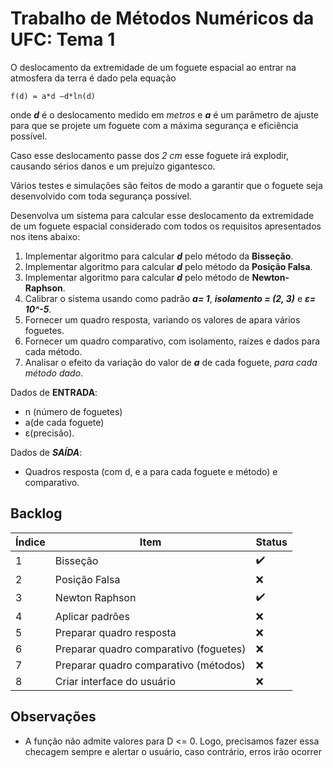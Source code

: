# Trabalho de Métodos Numéricos da UFC: Tema 1


O deslocamento da extremidade de um foguete espacial ao entrar na atmosfera da terra é dado pela equação 

```
f(d) = a*d –d*ln(d)
```

onde ***d*** é o  deslocamento  medido  em  *metros*  e  ***a***  é  um  parâmetro  de  ajuste  para  que  se  projete  um  foguete  com  a  máxima  segurança  e  eficiência possível. 

Caso esse deslocamento passe dos *2 cm* esse foguete irá explodir, causando sérios danos e um prejuízo gigantesco. 

Vários testes e simulações são feitos de modo a garantir que o foguete seja desenvolvido com toda segurança possível. 

Desenvolva um sistema para calcular esse deslocamento da extremidade de um foguete espacial considerado com todos os requisitos apresentados nos itens abaixo:

1. Implementar algoritmo para calcular ***d*** pelo método da **Bisseção**. 
2. Implementar algoritmo para calcular ***d*** pelo método da **Posição Falsa**. 
3. Implementar algoritmo para calcular ***d*** pelo método de **Newton-Raphson**.
4. Calibrar o sistema usando como padrão ***a= 1***, ***isolamento = (2, 3)*** e ***ε= 10^-5***.
5. Fornecer um quadro resposta, variando os valores de apara vários foguetes.
6. Fornecer um quadro comparativo, com isolamento, raízes e dados para cada método.
7. Analisar o efeito da variação do valor de ***a*** de cada foguete, *para cada método dado*.

Dados de **ENTRADA**:
  - n (número de foguetes) 
  - a(de cada foguete)
  - ε(precisão).
  
Dados de ***SAÍDA***:
  - Quadros resposta (com d, e a para cada foguete e método) e comparativo.

## Backlog

Índice | Item | Status
-| - | - 
1 | Bisseção |:heavy_check_mark:|
2 | Posição Falsa |:x:|
3 | Newton Raphson |:heavy_check_mark:|
4 | Aplicar padrões |:x:|
5 | Preparar quadro resposta |:x:|
6 | Preparar quadro comparativo (foguetes) |:x:|
7 | Preparar quadro comparativo (métodos) |:x:|
8 | Criar interface do usuário |:x:|
## Observações

* A função não admite valores para D <= 0. Logo, precisamos fazer essa checagem sempre e alertar o usuário, caso contrário, erros irão ocorrer